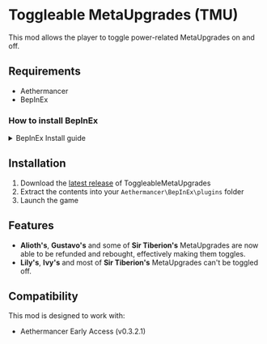 # Toggleable MetaUpgrades (TMU)

This mod allows the player to toggle power-related MetaUpgrades on and off.

## Requirements

- Aethermancer
- BepInEx

### How to install BepInEx
<details>
  <summary>BepInEx Install guide</summary>

1. Download [BepInEx separately](https://github.com/BepInEx/BepInEx) or the [TMU+BepInEx package](https://github.com/Djadanis/toggleable-metaupgrades/releases/latest/download/TMU+BepInEx_Package.zip)
2. Extract the files into your game's directory (usually `C:\Program Files (x86)\Steam\steamapps\common\Aethermancer`)
</details>

## Installation

1. Download the [latest release](https://github.com/Djadanis/toggleable-metaupgrades/releases/latest/download/ToggleableMetaupgrades.zip) of ToggleableMetaUpgrades
2. Extract the contents into your `Aethermancer\BepInEx\plugins` folder
3. Launch the game

## Features

- **Alioth's**, **Gustavo's** and some of **Sir Tiberion's** MetaUpgrades are now able to be refunded and rebought, effectively making them toggles.
- **Lily's**, **Ivy's** and most of **Sir Tiberion's** MetaUpgrades can't be toggled off.

## Compatibility

This mod is designed to work with:
- Aethermancer Early Access (v0.3.2.1)
